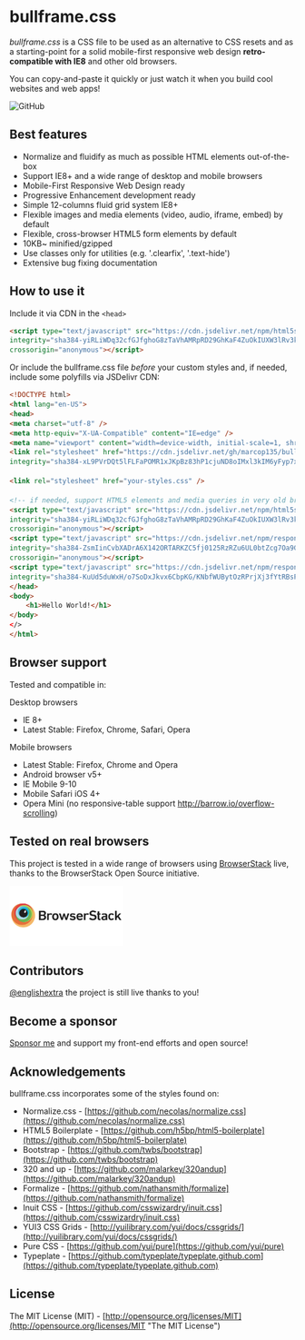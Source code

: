 # bullframe.css

_bullframe.css_ is a CSS file to be used as an alternative to CSS resets and as a starting-point for a solid mobile-first responsive web design **retro-compatible with IE8** and other old browsers.

You can copy-and-paste it quickly or just watch it when you build cool websites and web apps!

<img alt="GitHub" src="https://img.shields.io/github/license/marcop135/bullframe.css" style="max-width:100%;">

## Best features

- Normalize and fluidify as much as possible HTML elements out-of-the-box
- Support IE8+ and a wide range of desktop and mobile browsers
- Mobile-First Responsive Web Design ready
- Progressive Enhancement development ready
- Simple 12-columns fluid grid system IE8+
- Flexible images and media elements (video, audio, iframe, embed) by default
- Flexible, cross-browser HTML5 form elements by default
- 10KB~ minified/gzipped
- Use classes only for utilities (e.g. '.clearfix', '.text-hide')
- Extensive bug fixing documentation

## How to use it

Include it via CDN in the `<head>`
```html
<script type="text/javascript" src="https://cdn.jsdelivr.net/npm/html5shiv@3.7.3/dist/html5shiv.min.js"
integrity="sha384-yiRLiWDq32cfGJfghoG8zTaVhAMRpRD29GhKaF4ZuOkIUXW3lRv3kbDH2azwgUoZ"
crossorigin="anonymous"></script> 
```

Or include the bullframe.css file _before_ your custom styles and, if needed, include some polyfills via JSDelivr CDN:

```html
<!DOCTYPE html>
<html lang="en-US">
<head>
<meta charset="utf-8" />
<meta http-equiv="X-UA-Compatible" content="IE=edge" />
<meta name="viewport" content="width=device-width, initial-scale=1, shrink-to-fit=no" />
<link rel="stylesheet" href="https://cdn.jsdelivr.net/gh/marcop135/bullframe.css/bullframe.min.css" 
integrity="sha384-xL9PVrDQt5lFLFaPOMR1xJKpBz83hP1cjuND8oIMxl3kIM6yFyp7xzRChkB5ugUN" crossorigin="anonymous">

<link rel="stylesheet" href="your-styles.css" />

<!-- if needed, support HTML5 elements and media queries in very old browsers -->
<script type="text/javascript" src="https://cdn.jsdelivr.net/npm/html5shiv@3.7.3/dist/html5shiv.min.js"
integrity="sha384-yiRLiWDq32cfGJfghoG8zTaVhAMRpRD29GhKaF4ZuOkIUXW3lRv3kbDH2azwgUoZ"
crossorigin="anonymous"></script> 
<script type="text/javascript" src="https://cdn.jsdelivr.net/npm/respond.js@1.4.2/src/matchmedia.addListener.js"
integrity="sha384-ZsmIinCvbXADrA6X142ORTARKZC5fj0125RzRZu6UL0btZcg7Oa9GdQoMpbfqtc2"
crossorigin="anonymous"></script> 
<script type="text/javascript" src="https://cdn.jsdelivr.net/npm/respond.js@1.4.2/src/respond.js" 
integrity="sha384-KuUd5duWxH/o7SoDxJkvx6CbpKG/KNbfWUBytOzRPrjXj3fYtRBsPSCDQMK5m09g" crossorigin="anonymous"></script>
</head>
<body>
	<h1>Hello World!</h1>
</body>
</>
</html>
```

## Browser support

Tested and compatible in:

Desktop browsers

- IE 8+
- Latest Stable: Firefox, Chrome, Safari, Opera

Mobile browsers

- Latest Stable: Firefox, Chrome and Opera
- Android browser v5+
- IE Mobile 9-10
- Mobile Safari iOS 4+
- Opera Mini (no responsive-table support http://barrow.io/overflow-scrolling)

## Tested on real browsers

This project is tested in a wide range of browsers using [BrowserStack](http://browserstack.com/) live, thanks to the BrowserStack Open Source initiative.

<a href="http://browserstack.com/"><img alt="BrowserStack Logo" src="./docs/img/browserstack-logo.png"  width="200" height="105"/></a>

## Contributors

[@englishextra](https://github.com/englishextra) the project is still live thanks to you!

## Become a sponsor

[Sponsor me](https://github.com/sponsors/marcop135) and support my front-end efforts and open source!

## Acknowledgements

bullframe.css incorporates some of the styles found on:

- Normalize.css - [https://github.com/necolas/normalize.css](https://github.com/necolas/normalize.css)
- HTML5 Boilerplate - [https://github.com/h5bp/html5-boilerplate](https://github.com/h5bp/html5-boilerplate)
- Bootstrap - [https://github.com/twbs/bootstrap](https://github.com/twbs/bootstrap)
- 320 and up - [https://github.com/malarkey/320andup](https://github.com/malarkey/320andup)
- Formalize - [https://github.com/nathansmith/formalize](https://github.com/nathansmith/formalize)
- Inuit CSS - [https://github.com/csswizardry/inuit.css](https://github.com/csswizardry/inuit.css)
- YUI3 CSS Grids - [http://yuilibrary.com/yui/docs/cssgrids/](http://yuilibrary.com/yui/docs/cssgrids/)
- Pure CSS - [https://github.com/yui/pure](https://github.com/yui/pure)
- Typeplate - [https://github.com/typeplate/typeplate.github.com](https://github.com/typeplate/typeplate.github.com)

## License

The MIT License (MIT) - [http://opensource.org/licenses/MIT](http://opensource.org/licenses/MIT "The MIT License")
